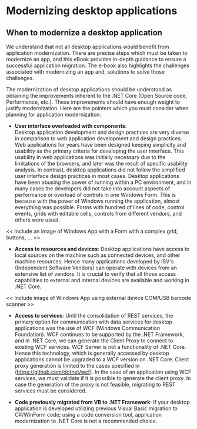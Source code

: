 # Modernizing desktop applications

## When to modernize a desktop application 

We understand that not all desktop applications would benefit from application modernization. There are precise steps which must be taken to modernize an app, and this eBook provides in-depth guidance  to ensure a successful application migration. The e-book also highlights the challenges associated with modernizing an app and, solutions to solve those challenges.

The modernization of desktop applications should be understood as obtaining the improvements inherent to the .NET Core (Open Source code, Performance, etc.). These improvements should have enough weight to justify modernization. Here are the pointers which you must consider when planning for application modernization:

* **User interface overloaded with components**:  
Desktop application development and design practices are very diverse in comparison to web application development and design practices. Web applications for years have been designed keeping simplicity and usability as the primary criteria for developing the user interface. This usability in web applications was initially necessary due to the limitations of the browsers, and later was the result of specific usability analysis. In contrast, desktop applications did not follow the simplified user interface design practices in most cases. Desktop applications have been abusing the power of running within a PC environment, and in many cases the developers did not take into account aspects of performance or overload of controls in one Windows Form. This is because with the power of Windows running the application, almost everything was possible. Forms with hundred of lines of code, control events, grids with editable cells, controls from different vendors, and others were usual.

<< Include an image of Windows App with a Form with a complex grid, buttons, … >>

* **Access to resources and devices**: Desktop applications have access to local sources on the machine such as connected devices, and other machine resources. Hence many applications developed by ISV's (Independent Software Vendors) can operate with devices from an extensive list of vendors. It is crucial to verify that all those access capabilities to external and internal devices are available and working in .NET Core.

<< Include image of Windows App using external device COM/USB barcode scanner >>

* **Access to services**: Until the consolidation of REST services, the primary option for communication with data services for desktop applications was the use of WCF (Windows Communication Foundation). WCF continues to be supported by the .NET Framework, and in .NET Core, we can generate the Client Proxy to connect to existing WCF services. WCF Server is not a functionality of .NET Core. Hence this technology, which is generally accessed by desktop applications cannot be upgraded to a WCF version on .NET Core. Client proxy generation is limited to the cases specified in (https://github.com/dotnet/wcf). In the case of an application using WCF services, we must validate if it is possible to generate the client proxy. In case the generation of the proxy is not feasible, migrating to REST  services must be considered. 

* **Code previously migrated from VB to .NET Framework**: If your desktop application is developed utilizing previous Visual Basic migration to C#/WinForm code; using a code conversion tool, application modernization to .NET Core is not a recommended choice.
